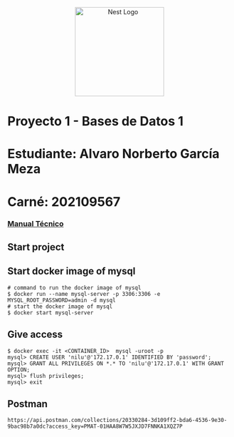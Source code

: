 <p align="center">
  <a href="http://nestjs.com/" target="blank"><img src="https://nestjs.com/img/logo-small.svg" width="200" alt="Nest Logo" /></a>
</p>

[circleci-image]: https://img.shields.io/circleci/build/github/nestjs/nest/master?token=abc123def456
[circleci-url]: https://circleci.com/gh/nestjs/nest


# Proyecto 1 - Bases de Datos 1

# Estudiante: Alvaro Norberto García Meza
# Carné: 202109567

### [Manual Técnico](/docs/manual.md)

## Start project

## Start docker image of mysql
```
# command to run the docker image of mysql
$ docker run --name mysql-server -p 3306:3306 -e MYSQL_ROOT_PASSWORD=admin -d mysql
# start the docker image of mysql
$ docker start mysql-server
```

## Give access
```
$ docker exec -it <CONTAINER_ID>  mysql -uroot -p
mysql> CREATE USER 'nilu'@'172.17.0.1' IDENTIFIED BY 'password';
mysql> GRANT ALL PRIVILEGES ON *.* TO 'nilu'@'172.17.0.1' WITH GRANT OPTION;
mysql> flush privileges;
mysql> exit 
```

## Postman
```
https://api.postman.com/collections/20330284-3d109ff2-bda6-4536-9e30-9bac98b7a0dc?access_key=PMAT-01HAA8W7W5JXJD7FNNKA1XQZ7P
```